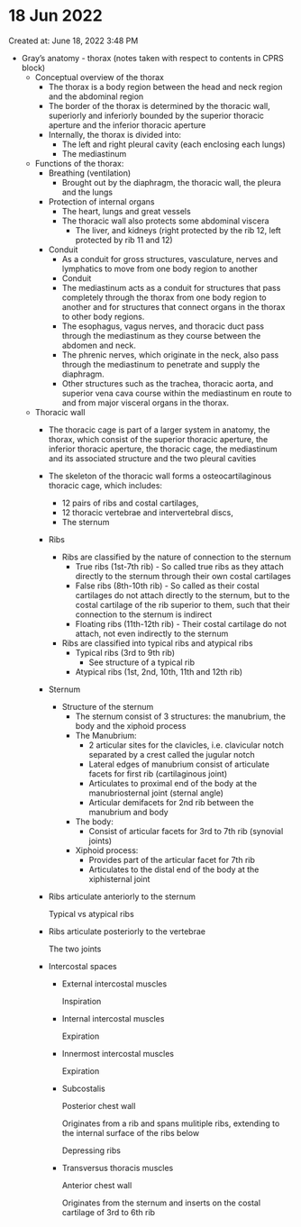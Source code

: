 # 18 Jun 2022

Created at: June 18, 2022 3:48 PM

- Gray’s anatomy - thorax (notes taken with respect to contents in CPRS block)
    - Conceptual overview of the thorax
        - The thorax is a body region between the head and neck region and the abdominal region
        - The border of the thorax is determined by the thoracic wall, superiorly and inferiorly bounded by the superior thoracic aperture and the inferior thoracic aperture
        - Internally, the thorax is divided into:
            - The left and right pleural cavity (each enclosing each lungs)
            - The mediastinum
    - Functions of the thorax:
        - Breathing (ventilation)
            - Brought out by the diaphragm, the thoracic wall, the pleura and the lungs
        - Protection of internal organs
            - The heart, lungs and great vessels
            - The thoracic wall also protects some abdominal viscera
                - The liver, and kidneys (right protected by the rib 12, left protected by rib 11 and 12)
        - Conduit
            - As a conduit for gross structures, vasculature, nerves and lymphatics to move from one body region to another
            - Conduit
            - The mediastinum acts as a conduit for structures that pass completely through the thorax from one body region to another and for structures that connect organs in the thorax to other body regions.
            - The esophagus, vagus nerves, and thoracic duct pass through the mediastinum as they course between the abdomen and neck.
            - The phrenic nerves, which originate in the neck, also pass through the mediastinum to penetrate and supply the diaphragm.
            - Other structures such as the trachea, thoracic aorta, and superior vena cava course within the mediastinum en route to and from major visceral organs in the thorax.
    - Thoracic wall
        - The thoracic cage is part of a larger system in anatomy, the thorax, which consist of the superior thoracic aperture, the inferior thoracic aperture, the thoracic cage, the mediastinum and its associated structure and the two pleural cavities
        - The skeleton of the thoracic wall forms a osteocartilaginous thoracic cage, which includes:
            - 12 pairs of ribs and costal cartilages,
            - 12 thoracic vertebrae and intervertebral discs,
            - The sternum
        - Ribs
            - Ribs are classified by the nature of connection to the sternum
                - True ribs (1st-7th rib) - So called true ribs as they attach directly to the sternum through their own costal cartilages
                - False ribs (8th-10th rib) - So called as their costal cartilages do not attach directly to the sternum, but to the costal cartilage of the rib superior to them, such that their connection to the sternum is indirect
                - Floating ribs (11th-12th rib) - Their costal cartilage do not attach, not even indirectly to the sternum
            - Ribs are classified into typical ribs and atypical ribs
                - Typical ribs (3rd to 9th rib)
                    - See structure of a typical rib
                - Atypical ribs (1st, 2nd, 10th, 11th and 12th rib)
        - Sternum
            - Structure of the sternum
                - The sternum consist of 3 structures: the manubrium, the body and the xiphoid process
                - The Manubrium:
                    - 2 articular sites for the clavicles, i.e. clavicular notch separated by a crest called the jugular notch
                    - Lateral edges of manubrium consist of articulate facets for first rib (cartilaginous joint)
                    - Articulates to proximal end of the body at the manubriosternal joint (sternal angle)
                    - Articular demifacets for 2nd rib between the manubrium and body
                - The body:
                    - Consist of articular facets for 3rd to 7th rib (synovial joints)
                - Xiphoid process:
                    - Provides part of the articular facet for 7th rib
                    - Articulates to the distal end of the body at the xiphisternal joint
        - Ribs articulate anteriorly to the sternum
            
            Typical vs atypical ribs
            
        - Ribs articulate posteriorly to the vertebrae
            
            The two joints
            
        - Intercostal spaces
            - External intercostal muscles
                
                Inspiration
                
            - Internal intercostal muscles
                
                Expiration
                
            - Innermost intercostal muscles
                
                Expiration
                
            - Subcostalis
                
                Posterior chest wall
                
                Originates from a rib and spans mulitiple ribs, extending to the internal surface of the ribs below
                
                Depressing ribs
                
            - Transversus thoracis muscles
                
                Anterior chest wall
                
                Originates from the sternum and inserts on the costal cartilage of 3rd to 6th rib